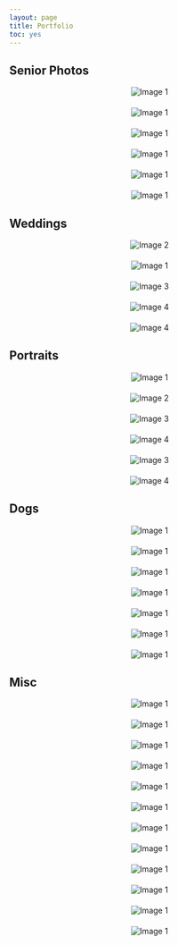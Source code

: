 ```yaml
---
layout: page
title: Portfolio
toc: yes
---
```


<style>
    .grid-container {
        display: grid;
        grid-template-columns: repeat(auto-fill, minmax(250px, 1fr));
        gap: 20px;
        justify-items: center;
    }
    .grid-item img {
        max-width: 100%;
        height: auto;
        border-radius: var(--border-radius); /* Use the border-radius defined in your CSS */
        box-shadow: inset 0 0 0 1px rgba(255,255,255,.15); /* Example box shadow */
        cursor: pointer; /* Add cursor pointer to indicate clickable */
    }
</style>


## Senior Photos 
<div class="grid-container">
    <div class="grid-item"><img src="/assets/senior3.jpg" alt="Image 1" target="_blank"></div>
    <div class="grid-item"><img src="/assets/senior4.jpg" alt="Image 1" target="_blank"></div>
    <div class="grid-item"><img src="/assets/senior6.jpg" alt="Image 1" target="_blank"></div>
    <div class="grid-item"><img src="/assets/senior8.jpg" alt="Image 1" target="_blank"></div>
    <div class="grid-item"><img src="/assets/senior7.jpg" alt="Image 1" target="_blank"></div>
    <div class="grid-item"><img src="/assets/senior9.jpg" alt="Image 1" target="_blank"></div>
</div>

## Weddings
<div class="grid-container">
    <div class="grid-item"><img src="/assets/wed2.jpeg" alt="Image 2" target="_blank"></div>
    <div class="grid-item"><img src="/assets/wed1.jpeg" alt="Image 1" target="_blank"></div>
    <div class="grid-item"><img src="/assets/wed3.jpeg" alt="Image 3" target="_blank"></div>
    <div class="grid-item"><img src="/assets/wed4.jpeg" alt="Image 4" target="_blank"></div>
    <div class="grid-item"><img src="/assets/wed5.jpeg" alt="Image 4" target="_blank"></div>
</div>


## Portraits
<div class="grid-container">
    <div class="grid-item"><img src="/assets/people1.jpg" alt="Image 1" target="_blank"></div>
    <div class="grid-item"><img src="/assets/people2.jpg" alt="Image 2" target="_blank"></div>
    <div class="grid-item"><img src="/assets/people3.jpg" alt="Image 3" target="_blank"></div>
    <div class="grid-item"><img src="/assets/people4.jpg" alt="Image 4" target="_blank"></div>
    <div class="grid-item"><img src="/assets/people5.jpg" alt="Image 3" target="_blank"></div>
    <div class="grid-item"><img src="/assets/people6.jpg" alt="Image 4" target="_blank"></div>
</div>

## Dogs
<div class="grid-container">
    <div class="grid-item"><img src="/assets/dog1.jpg" alt="Image 1" target="_blank"></div>
    <div class="grid-item"><img src="/assets/dog4.JPG" alt="Image 1" target="_blank"></div>
    <div class="grid-item"><img src="/assets/dog6.jpg" alt="Image 1" target="_blank"></div>
    <div class="grid-item"><img src="/assets/dog2.jpg" alt="Image 1" target="_blank"></div>
    <div class="grid-item"><img src="/assets/dog5.JPG" alt="Image 1" target="_blank"></div>
    <div class="grid-item"><img src="/assets/dog7.jpg" alt="Image 1" target="_blank"></div>
    <div class="grid-item"><img src="/assets/dog3.jpg" alt="Image 1" target="_blank"></div>


</div>

## Misc
<div class="grid-container">
    <div class="grid-item"><img src="/assets/misc1.jpg" alt="Image 1" target="_blank"></div>
    <div class="grid-item"><img src="/assets/misc7.JPG" alt="Image 1" target="_blank"></div>
    <div class="grid-item"><img src="/assets/car4.jpg" alt="Image 1" target="_blank"></div>
    <div class="grid-item"><img src="/assets/misc5.jpg" alt="Image 1" target="_blank"></div>
    <div class="grid-item"><img src="/assets/misc2.JPG" alt="Image 1" target="_blank"></div>
    <div class="grid-item"><img src="/assets/misc3.JPG" alt="Image 1" target="_blank"></div>
    <div class="grid-item"><img src="/assets/misc4.jpg" alt="Image 1" target="_blank"></div>
    <div class="grid-item"><img src="/assets/misc6.jpg" alt="Image 1" target="_blank"></div>
    <div class="grid-item"><img src="/assets/misc8.jpg" alt="Image 1" target="_blank"></div>
    <div class="grid-item"><img src="/assets/car1.jpg" alt="Image 1" target="_blank"></div>
    <div class="grid-item"><img src="/assets/car2.jpg" alt="Image 1" target="_blank"></div>
    <div class="grid-item"><img src="/assets/car3.jpg" alt="Image 1" target="_blank"></div>

</div>
